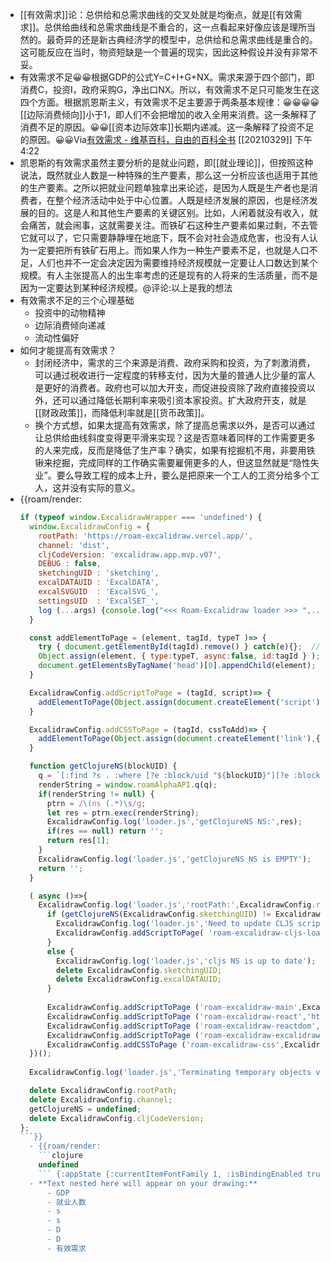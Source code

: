 - [[有效需求]]论：总供给和总需求曲线的交叉处就是均衡点，就是[[有效需求]]。总供给曲线和总需求曲线是不重合的，这一点看起来好像应该是理所当然的。最奇异的还是新古典经济学的模型中，总供给和总需求曲线是重合的。这可能反应在当时，物资短缺是一个普遍的现实，因此这种假设并没有非常不妥。
- 有效需求不足😀😀根据GDP的公式Y=C+I+G+NX。需求来源于四个部门，即消费C，投资I，政府采购G，净出口NX。所以，有效需求不足只可能发生在这四个方面。根据凯恩斯主义，有效需求不足主要源于两条基本规律：😀😀😀😀[[边际消费倾向]]小于1，即人们不会把增加的收入全用来消费。这一条解释了消费不足的原因。😀😀[[资本边际效率]]长期内递减。这一条解释了投资不足的原因。😀😀Via[有效需求 - 维基百科，自由的百科全书](https://zh.wikipedia.org/wiki/%E6%9C%89%E6%95%88%E9%9C%80%E6%B1%82) [[20210329]] 下午4:22
- 凯恩斯的有效需求虽然主要分析的是就业问题，即[[就业理论]]，但按照这种说法，既然就业人数是一种特殊的生产要素，那么这一分析应该也适用于其他的生产要素。之所以把就业问题单独拿出来论述，是因为人既是生产者也是消费者，在整个经济活动中处于中心位置。人既是经济发展的原因，也是经济发展的目的。这是人和其他生产要素的关键区别。比如，人闲着就没有收入，就会痛苦，就会闹事，这就需要关注。而铁矿石这种生产要素如果过剩，不去管它就可以了，它只需要静静埋在地底下，既不会对社会造成危害，也没有人认为一定要把所有铁矿石用上。而如果人作为一种生产要素不足，也就是人口不足，人们也并不一定会决定因为需要维持经济规模就一定要让人口数达到某个规模。有人主张提高人的出生率考虑的还是现有的人将来的生活质量，而不是因为一定要达到某种经济规模。@评论:以上是我的想法
- 有效需求不足的三个心理基础
    - 投资中的动物精神
    - 边际消费倾向递减
    - 流动性偏好
- 如何才能提高有效需求？
    - 封闭经济中，需求的三个来源是消费、政府采购和投资，为了刺激消费，可以通过税收进行一定程度的转移支付，因为大量的普通人比少量的富人是更好的消费者。政府也可以加大开支，而促进投资除了政府直接投资以外，还可以通过降低长期利率来吸引资本家投资。扩大政府开支，就是[[财政政策]]，而降低利率就是[[货币政策]]。
    - 换个方式想，如果太提高有效需求，除了提高总需求以外，是否可以通过让总供给曲线斜度变得更平滑来实现？这是否意味着同样的工作需要更多的人来完成，反而是降低了生产率？确实，如果有挖掘机不用，非要用铁锹来挖掘，完成同样的工作确实需要雇佣更多的人，但这显然就是“隐性失业”。要么导致工程的成本上升，要么是把原来一个工人的工资分给多个工人，这并没有实际的意义。
- {{roam/render: 
  ```javascript
  if (typeof window.ExcalidrawWrapper === 'undefined') {
    window.ExcalidrawConfig = {
      rootPath: 'https://roam-excalidraw.vercel.app/',
      channel: 'dist',
      cljCodeVersion: 'excalidraw.app.mvp.v07',
      DEBUG : false,
      sketchingUID : 'sketching',
      excalDATAUID : 'ExcalDATA',
      excalSVGUID  : 'ExcalSVG_',
      settingsUID  : 'ExcalSET_',
      log (...args) {console.log("<<< Roam-Excalidraw loader >>> ",...args)},
    }
  
    const addElementToPage = (element, tagId, typeT )=> {
      try { document.getElementById(tagId).remove() } catch(e){};  //Delete any existing reference
      Object.assign(element, { type:typeT, async:false, id:tagId } );
      document.getElementsByTagName('head')[0].appendChild(element);
    }
  
    ExcalidrawConfig.addScriptToPage = (tagId, script)=> {
      addElementToPage(Object.assign(document.createElement('script'),{src:script}) , tagId, 'text/javascript');
    }
  
    ExcalidrawConfig.addCSSToPage = (tagId, cssToAdd)=> {
      addElementToPage(Object.assign(document.createElement('link'),{href:cssToAdd, rel: 'stylesheet'} ) , tagId, 'text/css');
    }
  
    function getClojureNS(blockUID) {
      q = `[:find ?s . :where [?e :block/uid "${blockUID}"][?e :block/string ?s]]`;
      renderString = window.roamAlphaAPI.q(q);
      if(renderString != null) { 
        ptrn = /\(ns (.*)\s/g;
        let res = ptrn.exec(renderString);
        ExcalidrawConfig.log('loader.js','getClojureNS NS:',res);
        if(res == null) return '';
        return res[1];
      }
      ExcalidrawConfig.log('loader.js','getClojureNS NS is EMPTY');
      return '';
    } 
  
    ( async ()=>{
      ExcalidrawConfig.log('loader.js','rootPath:',ExcalidrawConfig.rootPath,'channel:',ExcalidrawConfig.channel,'debug?',ExcalidrawConfig.DEBUG);
        if (getClojureNS(ExcalidrawConfig.sketchingUID) != ExcalidrawConfig.cljCodeVersion) {
          ExcalidrawConfig.log('loader.js','Need to update CLJS script. Starting roam-excalidraw-cljs-loader');
          ExcalidrawConfig.addScriptToPage( 'roam-excalidraw-cljs-loader',  ExcalidrawConfig.rootPath + 'get_dev.php?c='+ExcalidrawConfig.channel);
        }
        else {
          ExcalidrawConfig.log('loader.js','cljs NS is up to date');
          delete ExcalidrawConfig.sketchingUID;
          delete ExcalidrawConfig.excalDATAUID;
        }
        
        ExcalidrawConfig.addScriptToPage ('roam-excalidraw-main',ExcalidrawConfig.rootPath+ExcalidrawConfig.channel+'/main.js?v='+ExcalidrawConfig.cljCodeVersion);
        ExcalidrawConfig.addScriptToPage ('roam-excalidraw-react','https://unpkg.com/react@17/umd/react.production.min.js');
        ExcalidrawConfig.addScriptToPage ('roam-excalidraw-reactdom','https://unpkg.com/react-dom@17/umd/react-dom.production.min.js');
        ExcalidrawConfig.addScriptToPage ('roam-excalidraw-excalidraw','https://unpkg.com/@excalidraw/excalidraw@0.7.0/dist/excalidraw.production.min.js');
        ExcalidrawConfig.addCSSToPage ('roam-excalidraw-css',ExcalidrawConfig.rootPath+ExcalidrawConfig.channel+'/style.css?v='+ExcalidrawConfig.cljCodeVersion);
    })();
    
    ExcalidrawConfig.log('loader.js','Terminating temporary objects variables, rootPath, channel, getClojureNS, cljCodeVersion');
  
    delete ExcalidrawConfig.rootPath;
    delete ExcalidrawConfig.channel;
    getClojureNS = undefined;
    delete ExcalidrawConfig.cljCodeVersion;
  };
  ```}}
    - {{roam/render: 
      ```clojure
      undefined
      ``` {:appState {:currentItemFontFamily 1, :isBindingEnabled true, :currentItemRoughness 0, :zoom {:value 1, :translation {:x 0, :y 0}}, :zenModeEnabled false, :lastPointerDownWith "mouse", :isLibraryOpen false, :scrollX 0, :scrolledOutside false, :scrollY 0, :exportBackground true, :showStats false, :suggestedBindings [], :name "Untitled-2021-04-25-1659", :viewBackgroundColor "ffffff", :currentItemFillStyle "hachure", :width 1065.1429443359375, :shouldCacheIgnoreZoom false, :currentItemStrokeSharpness "sharp", :selectedGroupIds {}, :isRotating false, :pasteDialog {:shown false, :data nil}, :offsetLeft 16, :currentItemStrokeWidth 1, :currentItemBackgroundColor "transparent", :elementType "selection", :offsetTop 8, :theme "light", :exportWithDarkMode false, :currentItemTextAlign "left", :currentItemLinearStrokeSharpness "round", :currentItemOpacity 100, :exportEmbedScene false, :currentItemStrokeColor "000000", :isLoading false, :currentItemFontSize 20, :elementLocked false, :currentChartType "bar", :shouldAddWatermark false, :currentItemEndArrowhead "arrow", :previousSelectedElementIds {}, :viewModeEnabled false, :isResizing false, :showHelpDialog false, :height 579, :currentItemStrokeStyle "solid", :cursorButton "up"}, :roamExcalidraw {:version 1}, :elements [{:y 465.8041687011719, :isDeleted false, :strokeStyle "solid", :roughness 1, :width 561.5790405273438, :type "arrow", :startArrowhead nil, :endArrowhead "arrow", :points [ [0 0] [561.5790405273438 2.589569091796875]], :strokeSharpness "round", :fillStyle "hachure", :angle 0, :groupIds [], :seed 1792911133, :startBinding nil, :lastCommittedPoint nil, :boundElementIds [], :strokeWidth 1, :opacity 100, :id "t7WyUjYJxQwo2eN-30Yl-", :strokeColor "000000", :x 325.3249816894531, :version 99, :backgroundColor "transparent", :versionNonce 1310732637, :endBinding {:elementId "ROAM_Tm7IagYTt_ROAM", :focus 2.0025834483256317, :gap 14.89642333984375}, :height 2.589569091796875} {:y 496.07027435302734, :isDeleted false, :strokeStyle "solid", :roughness 1, :width 13.3236083984375, :type "arrow", :startArrowhead nil, :endArrowhead "arrow", :points [ [0 0] [13.3236083984375 -432.2173309326172]], :strokeSharpness "round", :fillStyle "hachure", :angle 6.248683728957511, :groupIds [], :seed 1266531123, :startBinding nil, :lastCommittedPoint nil, :boundElementIds [], :strokeWidth 1, :opacity 100, :id "w6V1cOq2NPxTfAXDseTjQ", :strokeColor "000000", :x 397.65924072265625, :version 370, :backgroundColor "transparent", :versionNonce 314619411, :endBinding nil, :height 432.2173309326172} {:y 406.0513238205055, :isDeleted false, :strokeStyle "solid", :roughness 0, :width 248.47150072316492, :type "draw", :startArrowhead nil, :endArrowhead nil, :points [ [0 0] [19.98697194169756 -75.09723327594861] [43.51153119687558 -142.46172861617436] [82.692282460971 -211.37207143452667] [124.64447918203848 -261.33728684848603] [179.11309773338814 -297.09691040121857] [248.47150072316492 -321.6439150360288]], :strokeSharpness "round", :fillStyle "hachure", :angle 0.10849535080819805, :groupIds [], :seed 1789448307, :startBinding nil, :lastCommittedPoint nil, :boundElementIds [], :strokeWidth 1, :opacity 100, :id "vwQu7ib6RLhfzHiTFr2nn", :strokeColor "000000", :x 525.7735880173242, :version 1137, :backgroundColor "transparent", :versionNonce 1351746717, :endBinding nil, :height 321.6439150360288} {:y 340.4600524902344, :isDeleted false, :strokeStyle "solid", :roughness 0, :width 401.3292236328125, :type "draw", :startArrowhead nil, :endArrowhead nil, :points [ [0 0] [60.50634765625 -42.13128662109375] [126.73455810546875 -80.07763671875] [200.38006591796875 -116.41752624511719] [296.1650390625 -150.95669555664062] [353.8521728515625 -163.2607879638672] [401.3292236328125 -170.79156494140625]], :strokeSharpness "round", :fillStyle "hachure", :angle 0, :groupIds [], :seed 2040945085, :startBinding nil, :lastCommittedPoint nil, :boundElementIds [], :strokeWidth 1, :opacity 100, :id "Bc0RVJ67FWQ9KUIVnNAOv", :strokeColor "000000", :x 419.02850341796875, :version 1189, :backgroundColor "transparent", :versionNonce 1340552349, :endBinding nil, :height 170.79156494140625} {:y 239.9169158935547, :isDeleted false, :strokeStyle "solid", :roughness 0, :width 11.52508544921875, :type "ellipse", :strokeSharpness "sharp", :fillStyle "hachure", :angle 0, :groupIds [], :seed 701603571, :boundElementIds [], :strokeWidth 1, :opacity 100, :id "m9H2k5UovjBpZtOYJjP6_", :strokeColor "000000", :x 569.0382690429688, :version 82, :backgroundColor "transparent", :versionNonce 789920147, :height 11.191268920898438} {:y 312.0725402832031, :baseline 18, :isDeleted false, :strokeStyle "solid", :roughness 0, :width 20, :type "text", :strokeSharpness "sharp", :fillStyle "hachure", :angle 0, :groupIds [], :seed 788790291, :fontFamily 1, :boundElementIds [], :strokeWidth 1, :opacity 100, :id "ROAM_AXSlbWTMU_ROAM", :verticalAlign "top", :strokeColor "000000", :textAlign "left", :x 428.4726867675781, :fontSize 20, :version 71, :backgroundColor "transparent", :versionNonce 1727583475, :height 25, :text "D"} {:y 373.0325927734375, :baseline 18, :isDeleted false, :strokeStyle "solid", :roughness 0, :width 11, :type "text", :strokeSharpness "sharp", :fillStyle "hachure", :angle 0, :groupIds [], :seed 920000083, :fontFamily 1, :boundElementIds [], :strokeWidth 1, :opacity 100, :id "ROAM_PgegX7iJd_ROAM", :verticalAlign "top", :strokeColor "000000", :textAlign "left", :x 509.952880859375, :fontSize 20, :version 42, :backgroundColor "transparent", :versionNonce 336718867, :height 25, :text "s"} {:y 77.54610443115234, :baseline 18, :isDeleted false, :strokeStyle "solid", :roughness 0, :width 11, :type "text", :strokeSharpness "sharp", :fillStyle "hachure", :angle 0, :groupIds [], :seed 428955187, :fontFamily 1, :boundElementIds [], :strokeWidth 1, :opacity 100, :id "ROAM_HtHKukwFI_ROAM", :verticalAlign "top", :strokeColor "000000", :textAlign "left", :x 774.2095336914062, :fontSize 20, :version 123, :backgroundColor "transparent", :versionNonce 865457043, :height 25, :text "s"} {:y 77, :baseline 18, :isDeleted false, :strokeStyle "solid", :roughness 1, :width 49, :type "text", :strokeSharpness "sharp", :fillStyle "hachure", :angle 0, :groupIds [], :seed 569233117, :fontFamily 1, :boundElementIds [], :strokeWidth 1, :opacity 100, :id "ROAM_wDNDhlSEP_ROAM", :verticalAlign "top", :strokeColor "000000", :textAlign "left", :x 347, :fontSize 20, :version 7, :backgroundColor "transparent", :versionNonce 109838333, :height 25, :text "GDP"} {:y 483.2901611328125, :baseline 21, :isDeleted false, :strokeStyle "solid", :roughness 1, :width 80, :type "text", :strokeSharpness "sharp", :fillStyle "hachure", :angle 0, :groupIds [], :seed 1094706365, :fontFamily 1, :boundElementIds ["t7WyUjYJxQwo2eN-30Yl-"], :strokeWidth 1, :opacity 100, :id "ROAM_Tm7IagYTt_ROAM", :verticalAlign "top", :strokeColor "000000", :textAlign "left", :x 844.6461791992188, :fontSize 20, :version 45, :backgroundColor "transparent", :versionNonce 1211883251, :height 29, :text "就业人数"} {:y 151.5559539794922, :baseline 18, :isDeleted false, :strokeStyle "solid", :roughness 0, :width 20, :type "text", :strokeSharpness "sharp", :fillStyle "hachure", :angle 0, :groupIds [], :seed 1111996701, :fontFamily 1, :boundElementIds [], :strokeWidth 1, :opacity 100, :id "ROAM_I-NFE72WA_ROAM", :verticalAlign "top", :strokeColor "000000", :textAlign "left", :x 801.331298828125, :fontSize 20, :version 424, :backgroundColor "transparent", :versionNonce 1275791133, :height 25, :text "D"} {:y 252.21551513671875, :baseline 21, :isDeleted false, :strokeStyle "solid", :roughness 0, :width 80, :type "text", :strokeSharpness "sharp", :fillStyle "hachure", :angle 0, :groupIds [], :seed 704548659, :fontFamily 1, :boundElementIds [], :strokeWidth 1, :opacity 100, :id "ROAM_yLO-kEPcQ_ROAM", :verticalAlign "top", :strokeColor "000000", :textAlign "left", :x 569.242431640625, :fontSize 20, :version 78, :backgroundColor "transparent", :versionNonce 1067301917, :height 29, :text "有效需求"}]} }}
    - **Text nested here will appear on your drawing:**
        - GDP
        - 就业人数
        - s
        - s
        - D
        - D
        - 有效需求
